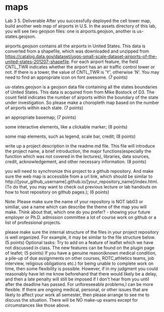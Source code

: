 # maps
Lab 3
5. Deliverable
After you successfully deployed the cell tower map, build another web map of airports in U.S. In the assets directory of this lab, you will see two geojson files: one is airports.geojson, another is us-states.geojson.

airports.geojson contains all the airports in United States. This data is converted from a shapefile, which was downloaded and unzipped from https://catalog.data.gov/dataset/usgs-small-scale-dataset-airports-of-the-united-states-201207-shapefile. For each airport feature, the field CNTL_TWR indicates whether the airport has an air traffic control tower or not. If there is a tower, the value of CNTL_TWR is 'Y', otherwise 'N'. You may need to find an appropriate icon on font awesome. (7 points)

us-states.geojson is a geojson data file containing all the states boundaries of United States. This data is acquired from from Mike Bostock of D3. The count field indicates the number of airports within the boundary of the state under investigation. So please make a choropleth map based on the number of airports within each state. (7 points)

an appropriate basemap; (7 points)

some interactive elements, like a clickable marker; (8 points)

some map elements, such as legend, scale bar, credit; (8 points)

write up a project description in the readme.md file. This file will introduce the project name, a brief introduction, the major functions(especially the function which was not covered in the lectures), libraries, data sources, credit, acknowledgement, and other necessary information. (8 points)

you will need to synchronize this project to a github repository. And make sure the web map is accessible from a url link, which should be similar to http://[your_github_username].github.io/[your_repository_name]/index.html. (To do that, you may want to check out previous lecture or lab handouts on how to host repository on github pages.); (6 points)

Note: Please make sure the name of your repository is NOT lab03 or similiar, use a name which can describe the theme of the map you will make. Think about that, which one do you prefer? - showing your future employer or Ph.D. admission committee a lot of course work on github or a list of professional projects.

please make sure the internal structure of the files in your project repository is well organized. For example, it may be similar to the file structure below. (5 points)
Optional tasks:
Try to add on a feature of leaflet which we have not discussed in class. The new features can be found on the plugin page of leafet; (5 points)
If you have a genuine reason(known medical condition, a pile-up of due assignments on other courses, ROTC,athletics teams, job interview, religious obligations etc.) for being unable to complete work on time, then some flexibility is possible. However, if in my judgment you could reasonably have let me know beforehand that there would likely be a delay, and then a late penalty will still be imposed if I don't hear from you until after the deadline has passed. For unforeseeable problems,I can be more flexible. If there are ongoing medical, personal, or other issues that are likely to affect your work all semester, then please arrange to see me to discuss the situation. There will be NO make-up exams except for circumstances like those above.
